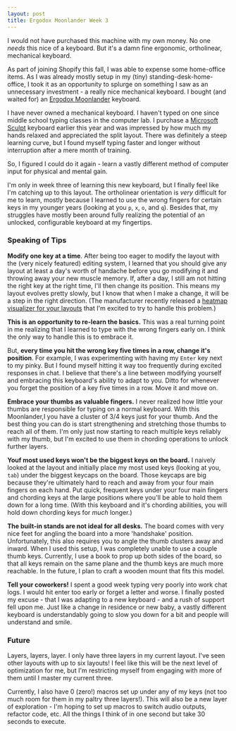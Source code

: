 ```yaml
---
layout: post
title: Ergodox Moonlander Week 3
---
```


I would not have purchased this machine with my own money. No one *needs* this nice of a keyboard. But it's a damn fine ergonomic, ortholinear, mechanical keyboard.

As part of joining Shopify this fall, I was able to expense some home-office items. As I was already mostly setup in my (tiny) standing-desk-home-office, I took it as an opportunity to splurge on something I saw as an unnecessary investment - a really nice mechanical keyboard. I bought (and waited for) an [Ergodox Moonlander][0] keyboard.

I have never owned a mechanical keyboard. I haven't typed on one since middle school typing classes in the computer lab. I purchase a [Microsoft Sculpt][1] keyboard earlier this year and was impressed by how much my hands relaxed and appreciated the split layout. There was definitely a steep learning curve, but I found myself typing faster and longer without interruption after a mere month of training.

So, I figured I could do it again - learn a vastly different method of computer input for physical and mental gain.

I'm only in week three of learning this new keyboard, but I finally feel like I'm catching up to this layout. The ortholinear orientation is *very* difficult for me to learn, mostly because I learned to use the wrong fingers for certain keys in my younger years (looking at you `p`, `x`, `o`, and `q`). Besides that, my struggles have mostly been around fully realizing the potential of an unlocked, configurable keyboard at my fingertips.

### Speaking of Tips

**Modify one key at a time**. After being too eager to modify the layout with the (very nicely featured) editing system, I learned that you should give any layout at least a day's worth of handache before you go modifying it and throwing away your new muscle memory. If, after a day, I still am not hitting the right key at the right time, I'll then change its position. This means my layout evolves pretty slowly, but I know that when I make a change, it will be a step in the right direction. (The manufacturer recently released a [heatmap visualizer for your layouts][2] that I'm excited to try to handle this problem.)

**This is an opportunity to re-learn the basics.** This was a real turning point in me realizing that I learned to type with the wrong fingers early on. I think the only way to handle this is to embrace it.

But, **every time you hit the wrong key five times in a row, change it's position**. For example, I was experimenting with having my `Enter` key next to my pinky. But I found myself hitting it way too frequently during excited responses in chat. I believe that there's a line between modifying yourself and embracing this keyboard's ability to adapt to you. Ditto for whenever you forget the position of a key five times in a row. Move it and move on.

**Embrace your thumbs as valuable fingers.** I never realized how little your thumbs are responsible for typing on a normal keyboard. With this Moonlander,I you have a cluster of 3/4 keys just for your thumb. And the best thing you can do is start strengthening and stretching those thumbs to reach all of them. I'm only just now starting to reach multiple keys reliably with my thumb, but I'm excited to use them in chording operations to unlock further layers.

**Youf most used keys won't be the biggest keys on the board.** I naively looked at the layout and initially place my most used keys (looking at you, `tab`) under the biggest keycaps on the board. Those keycaps are big because they're ultimately hard to reach and away from your four main fingers on each hand. Put quick, frequent keys under your four main fingers and chording keys at the large positions where you'll be able to hold them down for a long time. (With this keyboard and it's chording abilities, you will hold down chording keys for *much* longer.)

**The built-in stands are not ideal for all desks.** The board comes with very nice feet for angling the board into a more 'handshake' position. Unfortunately, this also requires you to angle the thumb clusters away and inward. When I used this setup, I was completely unable to use a couple thumb keys. Currently, I use a book to prop up both sides of the board, so that all keys remain on the same plane and the thumb keys are much more reachable. In the future, I plan to craft a wooden mount that fits this model.

**Tell your coworkers!** I spent a good week typing very poorly into work chat logs. I would hit enter too early or forget a letter and worse. I finally posted my excuse - that I was adapting to a new keyboard - and a rush of support fell upon me. Just like a change in residence or new baby, a vastly different keyboard is understandably going to slow you down for a bit and people will understand and smile.

### Future

Layers, layers, layer. I only have three layers in my current layout. I've seen other layouts with up to six layouts! I feel like this will be the next level of optimization for me, but I'm restricting myself from engaging with more of them until I master my current three.

Currently, I also have 0 (zero!) macros set up under any of my keys (not too much room for them in my paltry three layers!). This will also be a new layer of exploration - I'm hoping to set up macros to switch audio outputs, refactor code, etc. All the things I think of in one second but take 30 seconds to execute.

[0]: https://www.zsa.io/moonlander/
[1]: https://www.microsoft.com/accessories/en-us/products/keyboards/sculpt-ergonomic-desktop/l5v-00001#devkit-highlights
[2]: https://blog.zsa.io/2012-introducing-heatmaps/
